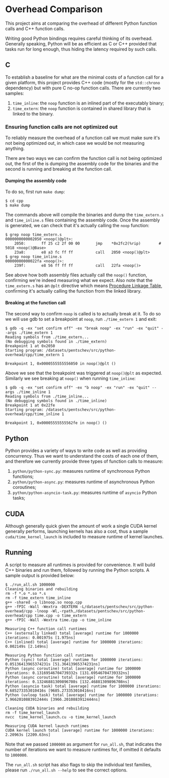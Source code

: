 # Overhead Comparison

This project aims at comparing the overhead of different Python function calls and C++ function calls.

Writing good Python bindings requires careful thinking of its overhead. Generally speaking, Python will be as efficient as C or C++ provided that tasks run for long enough, thus hiding the latency required by such calls.

## C

To establish a baseline for what are the minimal costs of a function call for a given platform, this project provides C++ code (mostly for the `std::chrono` dependency) but with pure C no-op function calls. There are currently two samples:

1. `time_inline`: the `noop` function is an inlined part of the executably binary;
1. `time_extern`: the `noop` function is contained in shared library that is linked to the binary.

### Ensuring function calls are not optimized out

To reliably measure the overhead of a function call we must make sure it's not being optimized out, in which case we would be not measuring anything.

There are two ways we can confirm the function call is not being optimized out, the first of the is dumping the assembly code for the binaries and the second is running and breaking at the function call.

#### Dumping the assembly code

To do so, first run `make dump`:

```
$ cd cpp
$ make dump
```

The commands above will compile the binaries and dump the `time_extern.s` and `time_inline.s` files containing the assembly code. Once the assembly is generated, we can check that it's actually calling the `noop` function:


```
$ grep noop time_extern.s
0000000000002050 <noop()@plt>:
    2050:       ff 25 c2 2f 00 00       jmp    *0x2fc2(%rip)        # 5018 <noop()@Base>
    23a8:       e8 a3 fc ff ff          call   2050 <noop()@plt>
$ grep noop time_inline.s
00000000000022fa <noop()>:
    239f:       e8 56 ff ff ff          call   22fa <noop()>
```

See above how both assembly files actually call the `noop()` function, confirming we're indeed measuring what we expect. Also note that the `time_extern.s` has an `@plt` directive which means [Procedure Linkage Table](https://refspecs.linuxfoundation.org/ELF/zSeries/lzsabi0_zSeries/x2251.html), confirming it's actually calling the function from the linked library.

#### Breaking at the function call

The second way to confirm `noop` is called is to actually break at it. To do so we will use gdb to set a breakpoint at `noop`, run `./time_extern 1` and exit:

```
$ gdb -q -ex "set confirm off" -ex "break noop" -ex "run" -ex "quit" --args ./time_extern 1
Reading symbols from ./time_extern...
(No debugging symbols found in ./time_extern)
Breakpoint 1 at 0x2050
Starting program: /datasets/pentschev/src/python-overhead/cpp/time_extern 1

Breakpoint 1, 0x0000555555556050 in noop()@plt ()
```

Above we see that the breakpoint was triggered at `noop()@plt` as expected. Similarly we see breaking at `noop()` when running `time_inline`:

```
$ gdb -q -ex "set confirm off" -ex "b noop" -ex "run" -ex "quit" --args ./time_inline 1
Reading symbols from ./time_inline...
(No debugging symbols found in ./time_inline)
Breakpoint 1 at 0x22fe
Starting program: /datasets/pentschev/src/python-overhead/cpp/time_inline 1

Breakpoint 1, 0x00005555555562fe in noop() ()
```

## Python

Python provides a variety of ways to write code as well as providing concurrency. Thus we want to understand the costs of each one of them, and therefore we currently provide three types of function calls to measure:

1. `python/python-sync.py`: measures runtime of synchronous Python functions;
1. `python/python-async.py`: measures runtime of asynchronous Python coroutines;
1. `python/python-asyncio-task.py`: measures runtime of `asyncio` Python tasks;

## CUDA

Although generally quick given the amount of work a single CUDA kernel generally performs, launching kernels has also a cost, thus a sample `cuda/time_kernel_launch` is included to measure runtime of kernel launches.

## Running

A script to measure all runtimes is provided for convenience. It will build C++ binaries and run them, followed by running the Python scripts. A sample output is provided below:

```
$ ./run_all.sh 1000000
Cleaning binaries and rebuilding
rm -f *.o *.so *.s
rm -f time_extern time_inline
g++ -shared -o libnoop.so noop.cpp
g++ -fPIC -Wall -Wextra -DEXTERN -L/datasets/pentschev/src/python-overhead/cpp -lnoop -Wl,-rpath,/datasets/pentschev/src/python-overhead/cpp time.cpp -o time_extern
g++ -fPIC -Wall -Wextra time.cpp -o time_inline

Measuring C++ function call runtimes
C++ (externally linked) total [average] runtime for 1000000 iterations: 0.001975s [1.975ns]
C++ (inlined) total [average] runtime for 1000000 iterations: 0.002149s [2.149ns]

Measuring Python function call runtimes
Python (sync) total [average] runtime for 1000000 iterations: 0.05136413965374231s [51.36413965374231ns]
Python (async coroutine) total [average] runtime for 1000000 iterations: 0.13169546704739332s [131.69546704739332ns]
Python (async coroutine) total [average] runtime for 1000000 iterations: 0.13246881309896708s [132.46881309896708ns]
Python (asyncio task) total [average] runtime for 1000000 iterations: 9.685273353010416s [9685.273353010416ns]
Python (uvloop task) total [average] runtime for 1000000 iterations: 3.9662010883912444s [3966.2010883912444ns]

Cleaning CUDA binaries and rebuilding
rm -f time_kernel_launch
nvcc  time_kernel_launch.cu -o time_kernel_launch

Measuring CUDA kernel launch runtimes
CUDA kernel launch total [average] runtime for 1000000 iterations: 2.20963s [2209.63ns]
```

Note that we passed `1000000` as argument for `run_all.sh`, that indicates the number of iterations we want to measure runtimes for, if omitted it defaults to `1000000`.

The `run_all.sh` script has also flags to skip the individual test families, please run `./run_all.sh --help` to see the correct options.
